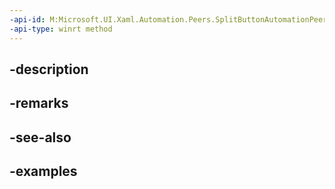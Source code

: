 ```yaml
---
-api-id: M:Microsoft.UI.Xaml.Automation.Peers.SplitButtonAutomationPeer.Expand
-api-type: winrt method
---
```


## -description

## -remarks

## -see-also

## -examples

